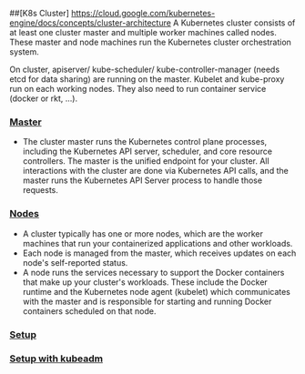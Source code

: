 
##[K8s Cluster] https://cloud.google.com/kubernetes-engine/docs/concepts/cluster-architecture
A Kubernetes cluster consists of at least one cluster master and multiple worker machines called nodes. These master and node machines run the Kubernetes cluster orchestration system.

On cluster, apiserver/ kube-scheduler/ kube-controller-manager (needs etcd for data sharing) are running on the master. Kubelet and kube-proxy run on each working nodes. They also need to run container service (docker or rkt, ...).

### [Master]()
- The cluster master runs the Kubernetes control plane processes, including the Kubernetes API server, scheduler, and core resource controllers. The master is the unified endpoint for your cluster. All interactions with the cluster are done via Kubernetes API calls, and the master runs the Kubernetes API Server process to handle those requests.

### [Nodes]()
- A cluster typically has one or more nodes, which are the worker machines that run your containerized applications and other workloads.
- Each node is managed from the master, which receives updates on each node's self-reported status. 
- A node runs the services necessary to support the Docker containers that make up your cluster's workloads. These include the Docker runtime and the Kubernetes node agent (kubelet) which communicates with the master and is responsible for starting and running Docker containers scheduled on that node.

### [Setup](https://kubernetes.io/docs/setup/scratch/)
### [Setup with kubeadm](https://kubernetes.io/docs/setup/independent/install-kubeadm/)

